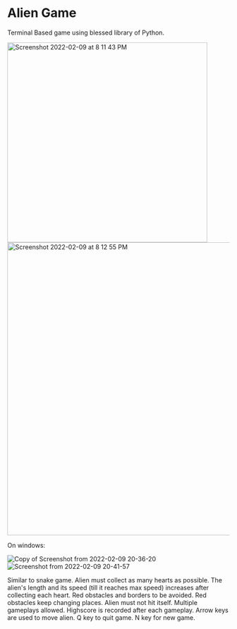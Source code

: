 # Alien Game

Terminal Based game using blessed library of Python.

<img width="453" alt="Screenshot 2022-02-09 at 8 11 43 PM" src="https://user-images.githubusercontent.com/93090825/153224891-713e82e3-4171-4326-a5ae-51f09661a280.png">

<img width="664" alt="Screenshot 2022-02-09 at 8 12 55 PM" src="https://user-images.githubusercontent.com/93090825/153224690-80e90fef-c9f1-48b9-b0f9-36d990f9b75b.png">

On windows:

![Copy of Screenshot from 2022-02-09 20-36-20](https://user-images.githubusercontent.com/93090825/153229949-0e6e8e05-bbe4-4b07-91db-64b2a3280086.png)
![Screenshot from 2022-02-09 20-41-57](https://user-images.githubusercontent.com/93090825/153230106-7aa398e5-6c16-4735-8bf2-05d5d9ef8917.png)


Similar to snake game. Alien must collect as many hearts as possible. The alien's length and its speed (till it reaches max speed) increases after collecting each heart. Red obstacles and borders to be avoided. Red obstacles keep changing places. Alien must not hit itself. Multiple gameplays allowed. Highscore is recorded after each gameplay. Arrow keys are used to move alien. Q key to quit game. N key for new game.
